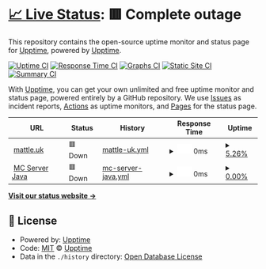 # [📈 Live Status](https://status.mattle.uk): <!--live status--> **🟥 Complete outage**

This repository contains the open-source uptime monitor and status page for [Upptime](https://upptime.js.org), powered by [Upptime](https://github.com/upptime/upptime).

[![Uptime CI](https://github.com/upptime/upptime/workflows/Uptime%20CI/badge.svg)](https://github.com/upptime/upptime/actions?query=workflow%3A%22Uptime+CI%22)
[![Response Time CI](https://github.com/upptime/upptime/workflows/Response%20Time%20CI/badge.svg)](https://github.com/upptime/upptime/actions?query=workflow%3A%22Response+Time+CI%22)
[![Graphs CI](https://github.com/upptime/upptime/workflows/Graphs%20CI/badge.svg)](https://github.com/upptime/upptime/actions?query=workflow%3A%22Graphs+CI%22)
[![Static Site CI](https://github.com/upptime/upptime/workflows/Static%20Site%20CI/badge.svg)](https://github.com/upptime/upptime/actions?query=workflow%3A%22Static+Site+CI%22)
[![Summary CI](https://github.com/upptime/upptime/workflows/Summary%20CI/badge.svg)](https://github.com/upptime/upptime/actions?query=workflow%3A%22Summary+CI%22)

With [Upptime](https://upptime.js.org), you can get your own unlimited and free uptime monitor and status page, powered entirely by a GitHub repository. We use [Issues](https://github.com/upptime/upptime/issues) as incident reports, [Actions](https://github.com/upptime/upptime/actions) as uptime monitors, and [Pages](https://status.mattle.uk) for the status page.

<!--start: status pages-->
<!-- This summary is generated by Upptime (https://github.com/upptime/upptime) -->
<!-- Do not edit this manually, your changes will be overwritten -->
<!-- prettier-ignore -->
| URL | Status | History | Response Time | Uptime |
| --- | ------ | ------- | ------------- | ------ |
| <img alt="" src="https://favicons.githubusercontent.com/mattle.uk" height="13"> [mattle.uk](https://mattle.uk) | 🟥 Down | [mattle-uk.yml](https://github.com/lukemattle/status_page/commits/HEAD/history/mattle-uk.yml) | <details><summary><img alt="Response time graph" src="./graphs/mattle-uk/response-time-week.png" height="20"> 0ms</summary><br><a href="https://status.mattle.uk/history/mattle-uk"><img alt="Response time 163" src="https://img.shields.io/endpoint?url=https%3A%2F%2Fraw.githubusercontent.com%2Flukemattle%2Fstatus_page%2FHEAD%2Fapi%2Fmattle-uk%2Fresponse-time.json"></a><br><a href="https://status.mattle.uk/history/mattle-uk"><img alt="24-hour response time 0" src="https://img.shields.io/endpoint?url=https%3A%2F%2Fraw.githubusercontent.com%2Flukemattle%2Fstatus_page%2FHEAD%2Fapi%2Fmattle-uk%2Fresponse-time-day.json"></a><br><a href="https://status.mattle.uk/history/mattle-uk"><img alt="7-day response time 0" src="https://img.shields.io/endpoint?url=https%3A%2F%2Fraw.githubusercontent.com%2Flukemattle%2Fstatus_page%2FHEAD%2Fapi%2Fmattle-uk%2Fresponse-time-week.json"></a><br><a href="https://status.mattle.uk/history/mattle-uk"><img alt="30-day response time 163" src="https://img.shields.io/endpoint?url=https%3A%2F%2Fraw.githubusercontent.com%2Flukemattle%2Fstatus_page%2FHEAD%2Fapi%2Fmattle-uk%2Fresponse-time-month.json"></a><br><a href="https://status.mattle.uk/history/mattle-uk"><img alt="1-year response time 163" src="https://img.shields.io/endpoint?url=https%3A%2F%2Fraw.githubusercontent.com%2Flukemattle%2Fstatus_page%2FHEAD%2Fapi%2Fmattle-uk%2Fresponse-time-year.json"></a></details> | <details><summary><a href="https://status.mattle.uk/history/mattle-uk">5.26%</a></summary><a href="https://status.mattle.uk/history/mattle-uk"><img alt="All-time uptime 62.30%" src="https://img.shields.io/endpoint?url=https%3A%2F%2Fraw.githubusercontent.com%2Flukemattle%2Fstatus_page%2FHEAD%2Fapi%2Fmattle-uk%2Fuptime.json"></a><br><a href="https://status.mattle.uk/history/mattle-uk"><img alt="24-hour uptime 0.00%" src="https://img.shields.io/endpoint?url=https%3A%2F%2Fraw.githubusercontent.com%2Flukemattle%2Fstatus_page%2FHEAD%2Fapi%2Fmattle-uk%2Fuptime-day.json"></a><br><a href="https://status.mattle.uk/history/mattle-uk"><img alt="7-day uptime 5.26%" src="https://img.shields.io/endpoint?url=https%3A%2F%2Fraw.githubusercontent.com%2Flukemattle%2Fstatus_page%2FHEAD%2Fapi%2Fmattle-uk%2Fuptime-week.json"></a><br><a href="https://status.mattle.uk/history/mattle-uk"><img alt="30-day uptime 62.30%" src="https://img.shields.io/endpoint?url=https%3A%2F%2Fraw.githubusercontent.com%2Flukemattle%2Fstatus_page%2FHEAD%2Fapi%2Fmattle-uk%2Fuptime-month.json"></a><br><a href="https://status.mattle.uk/history/mattle-uk"><img alt="1-year uptime 62.30%" src="https://img.shields.io/endpoint?url=https%3A%2F%2Fraw.githubusercontent.com%2Flukemattle%2Fstatus_page%2FHEAD%2Fapi%2Fmattle-uk%2Fuptime-year.json"></a></details>
| <img alt="" src="https://favicons.githubusercontent.com/null" height="13"> [MC Server Java](140.238.84.71) | 🟥 Down | [mc-server-java.yml](https://github.com/lukemattle/status_page/commits/HEAD/history/mc-server-java.yml) | <details><summary><img alt="Response time graph" src="./graphs/mc-server-java/response-time-week.png" height="20"> 0ms</summary><br><a href="https://status.mattle.uk/history/mc-server-java"><img alt="Response time 0" src="https://img.shields.io/endpoint?url=https%3A%2F%2Fraw.githubusercontent.com%2Flukemattle%2Fstatus_page%2FHEAD%2Fapi%2Fmc-server-java%2Fresponse-time.json"></a><br><a href="https://status.mattle.uk/history/mc-server-java"><img alt="24-hour response time 0" src="https://img.shields.io/endpoint?url=https%3A%2F%2Fraw.githubusercontent.com%2Flukemattle%2Fstatus_page%2FHEAD%2Fapi%2Fmc-server-java%2Fresponse-time-day.json"></a><br><a href="https://status.mattle.uk/history/mc-server-java"><img alt="7-day response time 0" src="https://img.shields.io/endpoint?url=https%3A%2F%2Fraw.githubusercontent.com%2Flukemattle%2Fstatus_page%2FHEAD%2Fapi%2Fmc-server-java%2Fresponse-time-week.json"></a><br><a href="https://status.mattle.uk/history/mc-server-java"><img alt="30-day response time 0" src="https://img.shields.io/endpoint?url=https%3A%2F%2Fraw.githubusercontent.com%2Flukemattle%2Fstatus_page%2FHEAD%2Fapi%2Fmc-server-java%2Fresponse-time-month.json"></a><br><a href="https://status.mattle.uk/history/mc-server-java"><img alt="1-year response time 0" src="https://img.shields.io/endpoint?url=https%3A%2F%2Fraw.githubusercontent.com%2Flukemattle%2Fstatus_page%2FHEAD%2Fapi%2Fmc-server-java%2Fresponse-time-year.json"></a></details> | <details><summary><a href="https://status.mattle.uk/history/mc-server-java">0.00%</a></summary><a href="https://status.mattle.uk/history/mc-server-java"><img alt="All-time uptime 0.01%" src="https://img.shields.io/endpoint?url=https%3A%2F%2Fraw.githubusercontent.com%2Flukemattle%2Fstatus_page%2FHEAD%2Fapi%2Fmc-server-java%2Fuptime.json"></a><br><a href="https://status.mattle.uk/history/mc-server-java"><img alt="24-hour uptime 0.00%" src="https://img.shields.io/endpoint?url=https%3A%2F%2Fraw.githubusercontent.com%2Flukemattle%2Fstatus_page%2FHEAD%2Fapi%2Fmc-server-java%2Fuptime-day.json"></a><br><a href="https://status.mattle.uk/history/mc-server-java"><img alt="7-day uptime 0.00%" src="https://img.shields.io/endpoint?url=https%3A%2F%2Fraw.githubusercontent.com%2Flukemattle%2Fstatus_page%2FHEAD%2Fapi%2Fmc-server-java%2Fuptime-week.json"></a><br><a href="https://status.mattle.uk/history/mc-server-java"><img alt="30-day uptime 0.01%" src="https://img.shields.io/endpoint?url=https%3A%2F%2Fraw.githubusercontent.com%2Flukemattle%2Fstatus_page%2FHEAD%2Fapi%2Fmc-server-java%2Fuptime-month.json"></a><br><a href="https://status.mattle.uk/history/mc-server-java"><img alt="1-year uptime 0.01%" src="https://img.shields.io/endpoint?url=https%3A%2F%2Fraw.githubusercontent.com%2Flukemattle%2Fstatus_page%2FHEAD%2Fapi%2Fmc-server-java%2Fuptime-year.json"></a></details>

<!--end: status pages-->

[**Visit our status website →**](https://status.mattle.uk)

## 📄 License

- Powered by: [Upptime](https://github.com/upptime/upptime)
- Code: [MIT](./LICENSE) © [Upptime](https://upptime.js.org)
- Data in the `./history` directory: [Open Database License](https://opendatacommons.org/licenses/odbl/1-0/)
